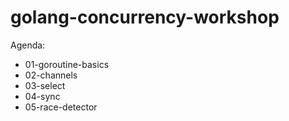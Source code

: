 # golang-concurrency-workshop

Agenda:
- 01-goroutine-basics
- 02-channels
- 03-select
- 04-sync
- 05-race-detector
